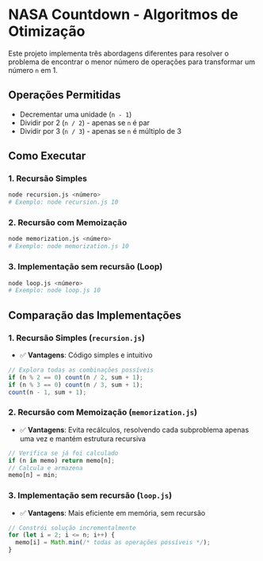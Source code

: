 # NASA Countdown - Algoritmos de Otimização

Este projeto implementa três abordagens diferentes para resolver o problema de encontrar o menor número de operações para transformar um número `n` em 1.

## Operações Permitidas

- Decrementar uma unidade (`n - 1`)
- Dividir por 2 (`n / 2`) - apenas se `n` é par
- Dividir por 3 (`n / 3`) - apenas se `n` é múltiplo de 3

## Como Executar

### 1. Recursão Simples

```bash
node recursion.js <número>
# Exemplo: node recursion.js 10
```

### 2. Recursão com Memoização

```bash
node memorization.js <número>
# Exemplo: node memorization.js 10
```

### 3. Implementação sem recursão (Loop)

```bash
node loop.js <número>
# Exemplo: node loop.js 10
```

## Comparação das Implementações

### 1. Recursão Simples (`recursion.js`)

- ✅ **Vantagens**: Código simples e intuitivo

```javascript
// Explora todas as combinações possíveis
if (n % 2 == 0) count(n / 2, sum + 1);
if (n % 3 == 0) count(n / 3, sum + 1);
count(n - 1, sum + 1);
```

### 2. Recursão com Memoização (`memorization.js`)

- ✅ **Vantagens**: Evita recálculos, resolvendo cada subproblema apenas uma vez e mantém estrutura recursiva

```javascript
// Verifica se já foi calculado
if (n in memo) return memo[n];
// Calcula e armazena
memo[n] = min;
```

### 3. Implementação sem recursão (`loop.js`)

- ✅ **Vantagens**: Mais eficiente em memória, sem recursão

```javascript
// Constrói solução incrementalmente
for (let i = 2; i <= n; i++) {
  memo[i] = Math.min(/* todas as operações possíveis */);
}
```
